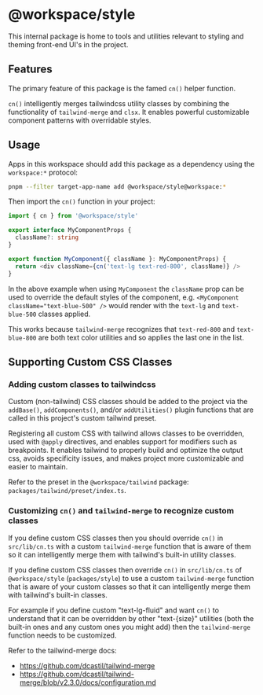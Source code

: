# @workspace/style

This internal package is home to tools and utilities relevant to styling and theming front-end UI's in the project.

## Features

The primary feature of this package is the famed `cn()` helper function.

`cn()` intelligently merges tailwindcss utility classes by combining the functionality of `tailwind-merge` and `clsx`. It enables powerful customizable component patterns with overridable styles.

## Usage

Apps in this workspace should add this package as a dependency using the `workspace:*` protocol:

```sh
pnpm --filter target-app-name add @workspace/style@workspace:*
```

Then import the `cn()` function in your project:

```ts
import { cn } from '@workspace/style'

export interface MyComponentProps {
  className?: string
}

export function MyComponent({ className }: MyComponentProps) {
  return <div className={cn('text-lg text-red-800', className)} />
}
```

In the above example when using `MyComponent` the `className` prop can be used to override the default styles of the component, e.g.
`<MyComponent className="text-blue-500" />` would render with the `text-lg` and `text-blue-500` classes applied.

This works because `tailwind-merge` recognizes that `text-red-800` and `text-blue-800` are both text color utilities and so applies the last one in the list.

## Supporting Custom CSS Classes

### Adding custom classes to tailwindcss

Custom (non-tailwind) CSS classes should be added to the project via the `addBase()`, `addComponents()`, and/or `addUtilities()` plugin functions that are called in this project's custom tailwind preset.

Registering all custom CSS with tailwind allows classes to be overridden, used with `@apply` directives, and enables support for modifiers such as breakpoints. It enables tailwind to properly build and optimize the output css, avoids specificity issues, and makes project more customizable and easier to maintain.

Refer to the preset in the `@workspace/tailwind` package: `packages/tailwind/preset/index.ts`.

### Customizing `cn()` and `tailwind-merge` to recognize custom classes

If you define custom CSS classes then you should override `cn()` in `src/lib/cn.ts` with a custom `tailwind-merge` function
that is aware of them so it can intelligently merge them with tailwind's built-in utility classes.

If you define custom CSS classes then override `cn()` in `src/lib/cn.ts` of `@workspace/style` (`packages/style`) to use a custom `tailwind-merge` function that is aware of your custom classes so that it can intelligently merge them with tailwind's built-in classes.

For example if you define custom "text-lg-fluid" and want `cn()` to understand that it can be overridden by other "text-{size}" utilities (both the built-in ones and any custom ones you might add) then the `tailwind-merge` function needs to be customized.

Refer to the tailwind-merge docs:

- https://github.com/dcastil/tailwind-merge
- https://github.com/dcastil/tailwind-merge/blob/v2.3.0/docs/configuration.md
